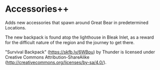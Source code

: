 # Accessories++
Adds new accessories that spawn around Great Bear in predetermined Locations.

The new backpack is found atop the lighthouse in Bleak Inlet, as a reward for the difficult nature of the region and the journey to get there.

"Survival Backpack" (https://skfb.ly/6WBpu) by Thunder is licensed under Creative Commons Attribution-ShareAlike (http://creativecommons.org/licenses/by-sa/4.0/).
